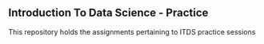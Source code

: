 ## Introduction To Data Science - Practice

This repository holds the assignments pertaining to ITDS practice sessions
